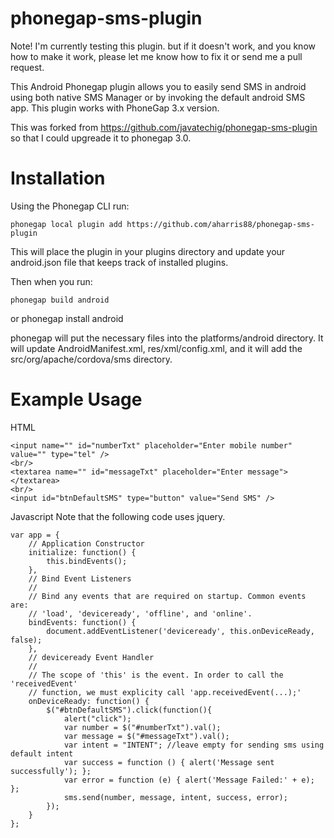 phonegap-sms-plugin
=====================

Note! I'm currently testing this plugin. but if it doesn't work, and you know how to make it work, please let me know how to fix it or send me a pull request.

This Android Phonegap plugin allows you to easily send SMS in android using both native SMS Manager or by invoking the default android SMS app. This plugin works with PhoneGap 3.x version.

This was forked from https://github.com/javatechig/phonegap-sms-plugin so that I could upgreade it to phonegap 3.0.

Installation
=================

Using the Phonegap CLI run:

    phonegap local plugin add https://github.com/aharris88/phonegap-sms-plugin

This will place the plugin in your plugins directory and update your android.json file that keeps track of installed plugins.

Then when you run:

	phonegap build android

or
	phonegap install android

phonegap will put the necessary files into the platforms/android directory. It will update AndroidManifest.xml, res/xml/config.xml, and it will add the src/org/apache/cordova/sms directory.

Example Usage
=================

HTML

	<input name="" id="numberTxt" placeholder="Enter mobile number" value="" type="tel" />
    <br/>
    <textarea name="" id="messageTxt" placeholder="Enter message"></textarea>
    <br/>
    <input id="btnDefaultSMS" type="button" value="Send SMS" />

Javascript
Note that the following code uses jquery.

	var app = {
	    // Application Constructor
	    initialize: function() {
	        this.bindEvents();
	    },
	    // Bind Event Listeners
	    //
	    // Bind any events that are required on startup. Common events are:
	    // 'load', 'deviceready', 'offline', and 'online'.
	    bindEvents: function() {
	        document.addEventListener('deviceready', this.onDeviceReady, false);
	    },
	    // deviceready Event Handler
	    //
	    // The scope of 'this' is the event. In order to call the 'receivedEvent'
	    // function, we must explicity call 'app.receivedEvent(...);'
	    onDeviceReady: function() {
	        $("#btnDefaultSMS").click(function(){
	            alert("click");
	            var number = $("#numberTxt").val();
	            var message = $("#messageTxt").val();
	            var intent = "INTENT"; //leave empty for sending sms using default intent
	            var success = function () { alert('Message sent successfully'); };
	            var error = function (e) { alert('Message Failed:' + e); };
	            sms.send(number, message, intent, success, error);
	        });
	    }
	};